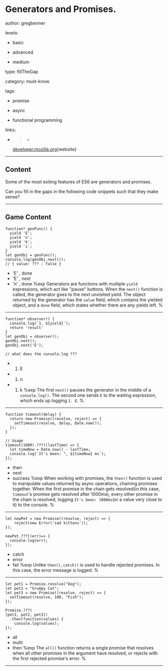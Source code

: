 # Generators and Promises.
author: gregbenner

levels:

  - basic

  - advanced

  - medium

type: fillTheGap

category: must-know

tags:

  - promise

  - async

  - functional programming

links:

  - >-
    [developer.mozilla.org](https://developer.mozilla.org/en/docs/Web/JavaScript/Reference/Global_Objects/Promise){website}

---
## Content

Some of the most exiting features of ES6 are generators and promises.

Can you fill in the gaps in the following code snippets such that they make sense?

---
## Game Content

```
function* genFunc() {
  yield 'E';
  yield 'n';
  yield 'k';
  yield 'i';
}
let genObj = genFunc();
console.log(genObj.next());
// { value: ??? : false }

```
* 'E' , done
* 'E' , next
* 'n' , done
%exp
Generators are functions with multiple `yield` expressions, which act like "pause" buttons. When the `next()` function is called, the generator goes to the next unvisited yield. The object returned by the generator has the `value` field, which contains the yielded object, and a `done` field, which states whether there are any yields left.
%

---

```
function* observer() {
  console.log(`1. ${yield}`);
  return 'result'
}
let genObj = observer();
genObj.next();
genObj.next('E');

// what does the console.log ???

```
* 1. E
* 1. n
* 1. k
%exp
The first `next()` pauses the generator in the middle of a `console.log()`. The second one sends `E` to the waiting expression, which ends up logging `1. E`.
%

---
```
function timeout(delay) {
  return new Promise((resolve, reject) => {
    setTimeout(resolve, delay, Date.now());
  });
}

// Usage
timeout(1000).???((lastTime) => {
  let timeNow = Date.now() - lastTime;
  console.log(`It's been: ", ${timeNow} ms`);
});
```
* then
* next
* success
%exp
When working with promises, the `then()` function is used to manipulate values returned by async operations, chaining promises together. When the first promise in the chain gets resolved(in this case, `timeout`'s promise gets resolved after 1000ms), every other promise in the chain is resolved, logging `It's been: 1000ms`(or a value very close to it) to the console.
%

---

```
let newPet = new Promise((resolve, reject) => {
    reject(new Error('sad kittens'));
});

newPet.???((err)=> {
  console.log(err);
});

```
* catch
* error
* fail
%exp
Unlike `then()`, `catch()` is used to handle rejected promises. In this case, the error message is logged.
%

---

```
let pet1 = Promise.resolve("Dog");
let pet2 = "Grumpy Cat";
let pet3 = new Promise((resolve, reject) => {
  setTimeout(resolve, 100, "Fish");
});

Promise.???(
[pet1, pet2, pet3])
  .then(function(values) {
    console.log(values);
});

```
* all
* multi
* then
%exp
The `all()` function returns a single promise that resolves when all other promises in the argument have resolved, or rejects with the first rejected promise's error.
%

---
